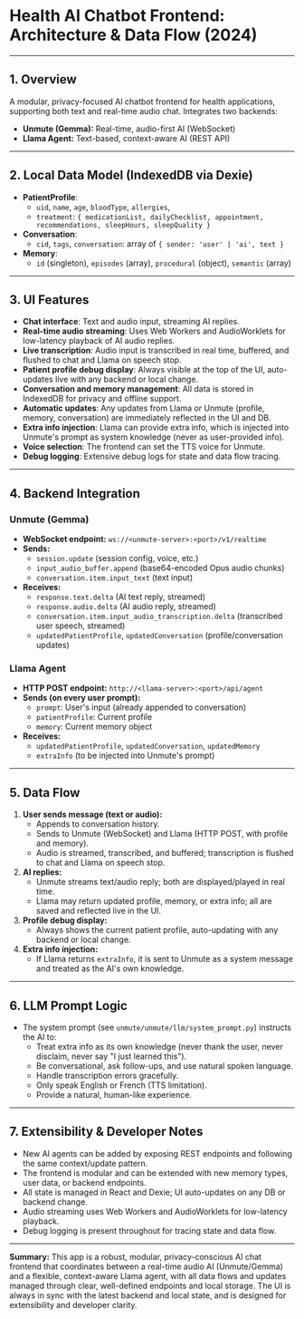 # Health AI Chatbot Frontend: Architecture & Data Flow (2024)

---

## 1. Overview
A modular, privacy-focused AI chatbot frontend for health applications, supporting both text and real-time audio chat. Integrates two backends:
- **Unmute (Gemma):** Real-time, audio-first AI (WebSocket)
- **Llama Agent:** Text-based, context-aware AI (REST API)

---

## 2. Local Data Model (IndexedDB via Dexie)
- **PatientProfile**:
  - `uid`, `name`, `age`, `bloodType`, `allergies`,
  - `treatment`: `{ medicationList, dailyChecklist, appointment, recommendations, sleepHours, sleepQuality }`
- **Conversation**:
  - `cid`, `tags`, `conversation`: array of `{ sender: 'user' | 'ai', text }`
- **Memory**:
  - `id` (singleton), `episodes` (array), `procedural` (object), `semantic` (array)

---

## 3. UI Features
- **Chat interface**: Text and audio input, streaming AI replies.
- **Real-time audio streaming**: Uses Web Workers and AudioWorklets for low-latency playback of AI audio replies.
- **Live transcription**: Audio input is transcribed in real time, buffered, and flushed to chat and Llama on speech stop.
- **Patient profile debug display**: Always visible at the top of the UI, auto-updates live with any backend or local change.
- **Conversation and memory management**: All data is stored in IndexedDB for privacy and offline support.
- **Automatic updates**: Any updates from Llama or Unmute (profile, memory, conversation) are immediately reflected in the UI and DB.
- **Extra info injection**: Llama can provide extra info, which is injected into Unmute's prompt as system knowledge (never as user-provided info).
- **Voice selection**: The frontend can set the TTS voice for Unmute.
- **Debug logging**: Extensive debug logs for state and data flow tracing.

---

## 4. Backend Integration
### Unmute (Gemma)
- **WebSocket endpoint:** `ws://<unmute-server>:<port>/v1/realtime`
- **Sends:**
  - `session.update` (session config, voice, etc.)
  - `input_audio_buffer.append` (base64-encoded Opus audio chunks)
  - `conversation.item.input_text` (text input)
- **Receives:**
  - `response.text.delta` (AI text reply, streamed)
  - `response.audio.delta` (AI audio reply, streamed)
  - `conversation.item.input_audio_transcription.delta` (transcribed user speech, streamed)
  - `updatedPatientProfile`, `updatedConversation` (profile/conversation updates)

### Llama Agent
- **HTTP POST endpoint:** `http://<llama-server>:<port>/api/agent`
- **Sends (on every user prompt):**
  - `prompt`: User's input (already appended to conversation)
  - `patientProfile`: Current profile
  - `memory`: Current memory object
- **Receives:**
  - `updatedPatientProfile`, `updatedConversation`, `updatedMemory`
  - `extraInfo` (to be injected into Unmute's prompt)

---

## 5. Data Flow
1. **User sends message (text or audio):**
   - Appends to conversation history.
   - Sends to Unmute (WebSocket) and Llama (HTTP POST, with profile and memory).
   - Audio is streamed, transcribed, and buffered; transcription is flushed to chat and Llama on speech stop.
2. **AI replies:**
   - Unmute streams text/audio reply; both are displayed/played in real time.
   - Llama may return updated profile, memory, or extra info; all are saved and reflected live in the UI.
3. **Profile debug display:**
   - Always shows the current patient profile, auto-updating with any backend or local change.
4. **Extra info injection:**
   - If Llama returns `extraInfo`, it is sent to Unmute as a system message and treated as the AI's own knowledge.

---

## 6. LLM Prompt Logic
- The system prompt (see `unmute/unmute/llm/system_prompt.py`) instructs the AI to:
  - Treat extra info as its own knowledge (never thank the user, never disclaim, never say "I just learned this").
  - Be conversational, ask follow-ups, and use natural spoken language.
  - Handle transcription errors gracefully.
  - Only speak English or French (TTS limitation).
  - Provide a natural, human-like experience.

---

## 7. Extensibility & Developer Notes
- New AI agents can be added by exposing REST endpoints and following the same context/update pattern.
- The frontend is modular and can be extended with new memory types, user data, or backend endpoints.
- All state is managed in React and Dexie; UI auto-updates on any DB or backend change.
- Audio streaming uses Web Workers and AudioWorklets for low-latency playback.
- Debug logging is present throughout for tracing state and data flow.

---

**Summary:**
This app is a robust, modular, privacy-conscious AI chat frontend that coordinates between a real-time audio AI (Unmute/Gemma) and a flexible, context-aware Llama agent, with all data flows and updates managed through clear, well-defined endpoints and local storage. The UI is always in sync with the latest backend and local state, and is designed for extensibility and developer clarity.
